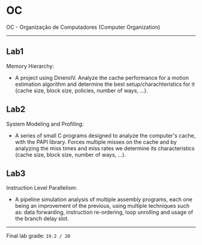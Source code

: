 # OC
OC - Organização de Computadores (Computer Organization)

---

## Lab1
Memory Hierarchy:
 - A project using DineroIV. Analyze the cache performance for a motion estimation algorithm and determine the best setup/charachteristics for it (cache size, block size, policies, number of ways, ...).

## Lab2
System Modeling and Profiling:
 - A series of small C programs designed to analyze the computer's cache, with the PAPI library. Forces multiple misses on the cache and by analyzing the miss times and miss rates we determine its characteristics (cache size, block size, number of ways, ...).

## Lab3
Instruction Level Parallelism:
 - A pipeline simulation analysis of multiple assembly programs, each one being an improvement of the previous, using multiple techniques such as: data forwarding, instruction re-ordering, loop unrolling and usage of the branch delay slot.

---

Final lab grade: ``19.2 / 20``